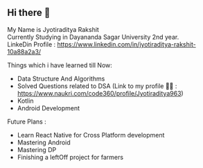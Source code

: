 ## Hi there 👋

My Name is Jyotiraditya Rakshit <br>
Currently Studying in Dayananda Sagar University 2nd year. <br>
LinkeDin Profile : https://www.linkedin.com/in/jyotiraditya-rakshit-10a88a2a3/

Things which i have learned till Now:
  - Data Structure And Algorithms 
  - Solved Questions related to DSA (Link to my profile 🧷🧷 : https://www.naukri.com/code360/profile/Jyotiraditya963)
  - Kotlin
  - Android Development

Future Plans :
  - Learn React Native for Cross Platform development
  - Mastering Android
  - Mastering DP
  - Finishing a leftOff project for farmers 
<!--
**Jyotiraditya-Rakshit/Jyotiraditya-Rakshit** is a ✨ _special_ ✨ repository because its `README.md` (this file) appears on your GitHub profile.

Here are some ideas to get you started:

- 🔭 I’m currently working on ...
- 🌱 I’m currently learning ...
- 👯 I’m looking to collaborate on ...
- 🤔 I’m looking for help with ...
- 💬 Ask me about ...
- 📫 How to reach me: ...
- 😄 Pronouns: ...
- ⚡ Fun fact: ...
-->
